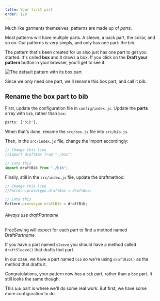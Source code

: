 ```yaml
---
title: Your first part
order: 120
---
```


Much like garments themselves, patterns are made up of *parts*.

Most patterns will have multiple parts. A sleeve, a back part, the collar, and so on. Our patterns is very simply, and only has one part: the bib.

The pattern that's been created for us also just has one part to get you started. It's called **box** and it draws a box. If you click on the **Draft your pattern** button in your browser, you'll get to see it:

![The default pattern with its box part](./step1.png)

Since we only need one part, we'll rename this *box* part, and call it *bib*.

## Rename the box part to bib

First, update the configuration file in `config/index.js`. Update the **parts** array with `bib`, rather than `box`:

```js
parts: ["bib"],
```

When that's done, rename the `src/box.js` file into `src/bib.js`.

Then, in the `src/index.js` file, change the import accordingly:

```js
// Change this line
//import draftBox from "./box";

// Into this
import draftBib from "./bib";
```

Finally, still in the `src/index.js` file, update the draftmethod:

```js
// Change this line
//Pattern.prototype.draftBox = draftBox;

// Into this
Pattern.prototype.draftBib = draftBib;
```

<Tip>

###### Always use draftPartname

FreeSewing will expect for each part to find a method named Draft*Partname*.

If you have a part named `sleeve` you should have a method called `draftSleeve()` that drafts that part.

In our case, we have a part named `bib` so we're using `draftBib()` as the method that drafts it.

</Tip>

Congratulations, your pattern now has a `bib` part, rather than a `box` part. It still looks the same though:

<Example pattern="tutorial" part="step1" caption="Our bib part, which is the renamed box part" />

This `bib` part is where we'll do some real work. But first, we have some more configuration to do.